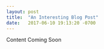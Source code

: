 ```yaml
---
layout: post
title:  "An Interesting Blog Post"
date:   2017-06-10 19:13:20 -0700
---
```

Content Coming Soon
